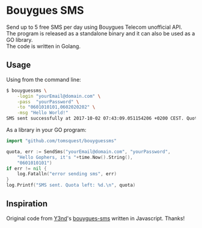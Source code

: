 # Bouygues SMS

Send up to 5 free SMS per day using Bouygues Telecom unofficial API.  
The program is released as a standalone binary and it can also be used as a GO library.  
The code is written in Golang.  

## Usage

Using from the command line:

```bash
$ bouyguessms \
    -login "yourEmail@domain.com" \
    -pass  "yourPassword" \
    -to "0601010101,0602020202" \
    -msg "Hello World!"
SMS sent successfully at 2017-10-02 07:43:09.051154206 +0200 CEST. Quota left: 4.
```

As a library in your GO program:

```go
import "github.com/tomsquest/bouyguessms"

quota, err := SendSms("yourEmail@domain.com", "yourPassword",
    "Hello Gophers, it's "+time.Now().String(),
    "0601010101")
if err != nil {
    log.Fatalln("error sending sms", err)
}
log.Printf("SMS sent. Quota left: %d.\n", quota)
```

## Inspiration

Original code from [Y3nd](https://github.com/y3nd)'s [bouygues-sms](https://github.com/y3nd/bouygues-sms) written in Javascript. Thanks!